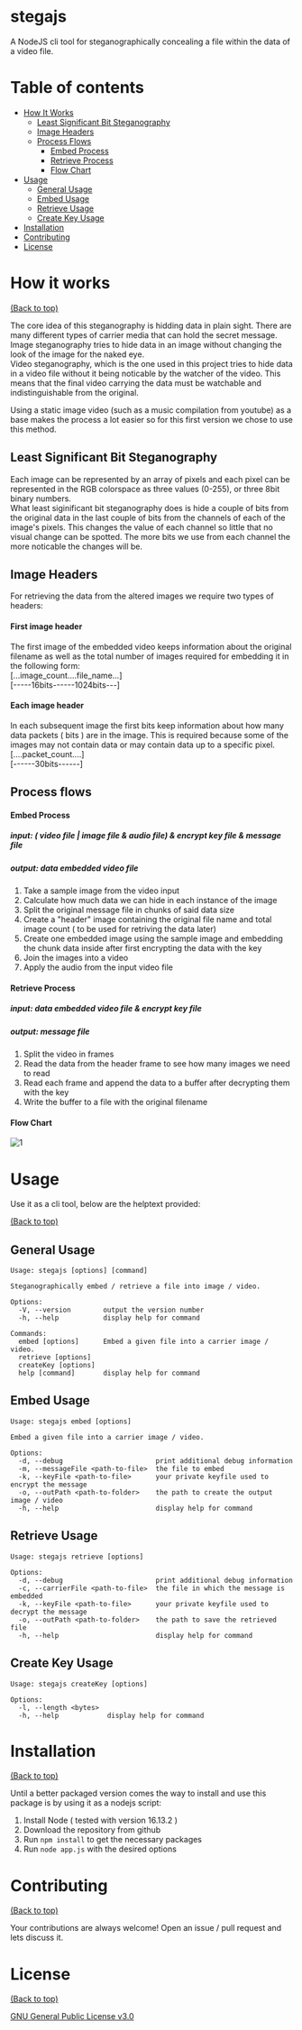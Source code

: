 # stegajs
A NodeJS cli tool for steganographically concealing a file within the data of a video file.  

# Table of contents
- [How It Works](#how-it-works)
  - [Least Significant Bit Steganography](#least-significant-bit-steganography)
  - [Image Headers](#image-headers)
  - [Process Flows](#process-flows)
    - [Embed Process](#embed-process)
    - [Retrieve Process](#retrieve-process)
    - [Flow Chart](#flow-chart)
- [Usage](#usage)
  - [General Usage](#general-usage)
  - [Embed Usage](#embed-usage)
  - [Retrieve Usage](#retrieve-usage)
  - [Create Key Usage](#create-key-usage)
- [Installation](#installation)
- [Contributing](#contributing)
- [License](#license)


# How it works

[(Back to top)](#table-of-contents)

The core idea of this steganography is hidding data in plain sight. There are many different types of carrier media that can hold the secret message. Image steganography tries to hide data in an image without changing the look of the image for the naked eye.  
Video steganography, which is the one used in this project tries to hide data in a video file without it being noticable by the watcher of the video. This means that the final video carrying the data must be watchable and indistinguishable from the original.  

Using a static image video (such as a music compilation from youtube) as a base makes the process a lot easier so for this first version we chose to use this method.  

## Least Significant Bit Steganography
Each image can be represented by an array of pixels and each pixel can be represented in the RGB colorspace as three values (0-255), or three 8bit binary numbers.  
What least siginificant bit steganography does is hide a couple of bits from the original data in the last couple of bits from the channels of each of the image's pixels. This changes the value of each channel so little that no visual change can be spotted. The more bits we use from each channel the more noticable the changes will be.

## Image Headers
For retrieving the data from the altered images we require two types of headers:

#### First image header
The first image of the embedded video keeps information about the original filename as well as the total number of images required for embedding it in the following form:  
[...image_count....file_name...]  
[-----16bits------1024bits---]  

#### Each image header
In each subsequent image the first bits keep information about how many data packets ( bits ) are in the image. This is required because some of the images may not contain data or may contain data up to a specific pixel.  
[....packet_count....]  
[------30bits------]

## Process flows

#### Embed Process
##### input: ( video file | image file & audio file) & encrypt key file & message file
##### output: data embedded video file
1. Take a sample image from the video input
1. Calculate how much data we can hide in each instance of the image
1. Split the original message file in chunks of said data size
1. Create a "header" image containing the original file name and total image count ( to be used for retriving the data later)
1. Create one embedded image using the sample image and embedding the chunk data inside after first encrypting the data with the key
1. Join the images into a video
1. Apply the audio from the input video file

#### Retrieve Process
##### input: data embedded video file & encrypt key file
##### output: message file
1. Split the video in frames
1. Read the data from the header frame to see how many images we need to read
1. Read each frame and append the data to a buffer after decrypting them with the key
1. Write the buffer to a file with the original filename  

#### Flow Chart
![1](https://user-images.githubusercontent.com/12852170/201436913-7cdd6c34-09cd-49fa-aaed-d4353f59691a.png)

# Usage

Use it as a cli tool, below are the helptext provided:

[(Back to top)](#table-of-contents)

## General Usage
```
Usage: stegajs [options] [command]

Steganographically embed / retrieve a file into image / video.

Options:
  -V, --version        output the version number
  -h, --help           display help for command

Commands:
  embed [options]      Embed a given file into a carrier image / video.
  retrieve [options]
  createKey [options]
  help [command]       display help for command
```

## Embed Usage
```
Usage: stegajs embed [options]

Embed a given file into a carrier image / video.

Options:
  -d, --debug                       print additional debug information
  -m, --messageFile <path-to-file>  the file to embed
  -k, --keyFile <path-to-file>      your private keyfile used to encrypt the message
  -o, --outPath <path-to-folder>    the path to create the output image / video
  -h, --help                        display help for command
```

## Retrieve Usage
```
Usage: stegajs retrieve [options]

Options:
  -d, --debug                       print additional debug information
  -c, --carrierFile <path-to-file>  the file in which the message is embedded
  -k, --keyFile <path-to-file>      your private keyfile used to decrypt the message
  -o, --outPath <path-to-folder>    the path to save the retrieved file
  -h, --help                        display help for command
```

## Create Key Usage
```
Usage: stegajs createKey [options]

Options:
  -l, --length <bytes>
  -h, --help            display help for command
```

# Installation

[(Back to top)](#table-of-contents)

Until a better packaged version comes the way to install and use this package is by using it as a nodejs script:

1. Install Node ( tested with version 16.13.2 )
1. Download the repository from github
1. Run `npm install` to get the necessary packages
1. Run `node app.js` with the desired options

# Contributing

[(Back to top)](#table-of-contents)

Your contributions are always welcome! Open an issue / pull request and lets discuss it.

# License

[(Back to top)](#table-of-contents)

[GNU General Public License v3.0](LICENSE.md)
